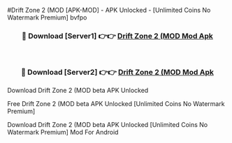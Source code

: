 #Drift Zone 2 (MOD [APK-MOD] - APK Unlocked - [Unlimited Coins No Watermark Premium] bvfpo



<div align="center">

<h3>🔴 Download [Server1] 👉👉 <a href="https://momento.my/?title=Drift_Zone_2_(MOD">Drift Zone 2 (MOD Mod Apk</a></h3><br>

<h3>🔴 Download [Server2] 👉👉 <a href="https://momento.my/?title=Drift_Zone_2_(MOD">Drift Zone 2 (MOD Mod Apk</a></h3>
</div>



Download Drift Zone 2 (MOD beta APK Unlocked

Free Drift Zone 2 (MOD beta APK Unlocked [Unlimited Coins No Watermark Premium]

Download Drift Zone 2 (MOD beta APK Unlocked [Unlimited Coins No Watermark Premium] Mod For Android
